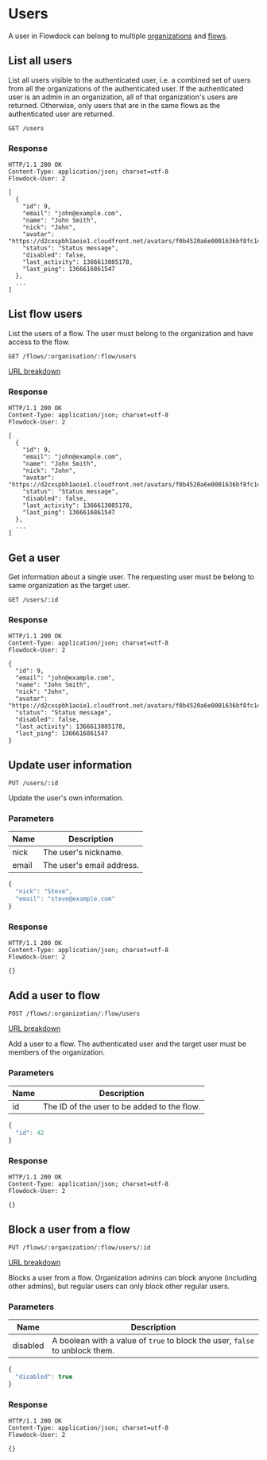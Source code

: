 # Users

A user in Flowdock can belong to multiple [organizations](Organizations) and [flows](Flows).

## List all users

List all users visible to the authenticated user, i.e. a combined set of users from all the organizations of the authenticated user. If the authenticated user is an admin in an organization, all of that organization's users are returned. Otherwise, only users that are in the same flows as the authenticated user are returned.

```
GET /users
```

### Response
```
HTTP/1.1 200 OK
Content-Type: application/json; charset=utf-8
Flowdock-User: 2
```
```
[
  {
    "id": 9,
    "email": "john@example.com",
    "name": "John Smith",
    "nick": "John",
    "avatar": "https://d2cxspbh1aoie1.cloudfront.net/avatars/f0b4520a6e0001636bf8fc1431af151c/",
    "status": "Status message",
    "disabled": false,
    "last_activity": 1366613085178,
    "last_ping": 1366616861547
  },
  ...
]
```

## List flow users

List the users of a flow. The user must belong to the organization and have access to the flow.

```
GET /flows/:organisation/:flow/users
```
[URL breakdown](rest#/url-breakdown)

### Response
```
HTTP/1.1 200 OK
Content-Type: application/json; charset=utf-8
Flowdock-User: 2
```
```
[
  {
    "id": 9,
    "email": "john@example.com",
    "name": "John Smith",
    "nick": "John",
    "avatar": "https://d2cxspbh1aoie1.cloudfront.net/avatars/f0b4520a6e0001636bf8fc1431af151c/",
    "status": "Status message",
    "disabled": false,
    "last_activity": 1366613085178,
    "last_ping": 1366616861547
  },
  ...
]
```

## Get a user

Get information about a single user. The requesting user must be belong to same organization as the target user.

```
GET /users/:id
```

### Response
```
HTTP/1.1 200 OK
Content-Type: application/json; charset=utf-8
Flowdock-User: 2
```
```
{
  "id": 9,
  "email": "john@example.com",
  "name": "John Smith",
  "nick": "John",
  "avatar": "https://d2cxspbh1aoie1.cloudfront.net/avatars/f0b4520a6e0001636bf8fc1431af151c/",
  "status": "Status message",
  "disabled": false,
  "last_activity": 1366613085178,
  "last_ping": 1366616861547
}
```

## Update user information
```
PUT /users/:id
```
Update the user's own information.

### Parameters

| Name          | Description  |
| ------------- | ------------ |
| nick | The user's nickname. |
| email | The user's email address. |

```javascript
{
  "nick": "Steve",
  "email": "steve@example.com"
}
```

### Response
```
HTTP/1.1 200 OK
Content-Type: application/json; charset=utf-8
Flowdock-User: 2
```
```
{}
```

## Add a user to flow
```
POST /flows/:organization/:flow/users
```
[URL breakdown](rest#/url-breakdown)

Add a user to a flow. The authenticated user and the target user must be members of the organization.

### Parameters
| Name          | Description  |
| ------------- | ------------ |
| id | The ID of the user to be added to the flow. |

```javascript
{
  "id": 42
}
```

### Response
```
HTTP/1.1 200 OK
Content-Type: application/json; charset=utf-8
Flowdock-User: 2
```
```
{}
```


## Block a user from a flow
```
PUT /flows/:organization/:flow/users/:id
```
[URL breakdown](rest#/url-breakdown)

Blocks a user from a flow. Organization admins can block anyone (including other admins), but regular users can only block other regular users.

### Parameters

| Name          | Description  |
| ------------- | ------------ |
| disabled | A boolean with a value of `true` to block the user, `false` to unblock them. |

```javascript
{
  "disabled": true
}
```

### Response
```
HTTP/1.1 200 OK
Content-Type: application/json; charset=utf-8
Flowdock-User: 2
```
```
{}
```
